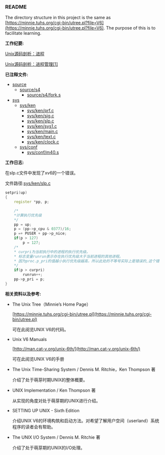 ### README
The directory structure in this project is the same as [https://minnie.tuhs.org/cgi-bin/utree.pl?file=V6](https://minnie.tuhs.org/cgi-bin/utree.pl?file=V6).
The purpose of this is to facilitate learning.

**工作纪要:**

[Unix源码剖析：进程](https://geyuyao-hub.github.io/2022/09/07/Unix%E6%BA%90%E7%A0%81%E5%89%96%E6%9E%90%EF%BC%9A%E8%BF%9B%E7%A8%8B/)

[Unix源码剖析：进程管理[1]](https://geyuyao-hub.github.io/2022/09/11/Unix%E6%BA%90%E7%A0%81%E5%89%96%E6%9E%90%EF%BC%9A%E8%BF%9B%E7%A8%8B%E7%AE%A1%E7%90%86-1/)

**已注释文件:**

* [source](source)
  * [source/s4](source/s4)
    * [source/s4/fork.s](source/s4/fork.s)
* [sys](sys)
  * [sys/ken](sys/ken)
    * [sys/ken/prf.c](sys/ken/prf.c)
    * [sys/ken/sig.c](sys/ken/sig.c)
    * [sys/ken/slp.c](sys/ken/slp.c)
    * [sys/ken/sys1.c](sys/ken/sys1.c)
    * [sys/ken/main.c](sys/ken/main.c)
    * [sys/ken/text.c](sys/ken/text.c)
    * [sys/ken/clock.c](sys/ken/clock.c)
  * [sys/conf](sys/conf)
    * [sys/conf/m40.s](sys/conf/m40.s)

**工作日志:**

在slp.c文件中发现了xv6的一个错误。

文件路径:[sys/ken/slp.c](sys/ken/slp.c)

```c++
setpri(up)
{
	register *pp, p;

	/*
	*计算执行优先级
	*/
	pp = up;
	p = (pp->p_cpu & 0377)/16;
	p =+ PUSER + pp->p_nice;
	if(p > 127)
		p = 127;
	/*
	* curpri为当前执行中的进程的执行优先级。
	* 标志变量runrun表示存在执行优先级大于当前进程的其他进程。
	* 因为proc.p_pri的值越小执行优先级越高，所以此处的不等号实际上是错误的,这个错误在 UNIX的下一个版本中已被修正。
	*/
	if(p > curpri)
		runrun++;
	pp->p_pri = p;
}
```



**相关资料以及参考:**

* The Unix Tree（Minnie’s Home Page）

  [https://minnie.tuhs.org/cgi-bin/utree.pl](https://minnie.tuhs.org/cgi-bin/utree.pl)

  可在此阅览UNIX V6的代码。

* Unix V6 Manuals

  [http://man.cat-v.org/unix-6th/](http://man.cat-v.org/unix-6th/)

  可在此阅览UNIX V6的手册

* The Unix Time-Sharing System / Dennis M. Ritchie，Ken Thompson 著

  介绍了处于萌芽时期UNIX的整体概要。

* UNIX Implementation / Ken Thompson 著

  从实现的角度对处于萌芽期的UNIX进行介绍。
  
* SETTING UP UNIX - Sixth Edition

  介绍UNIX V6的环境构筑和启动方法。对希望了解用户空间（userland）系统程序的读者会有帮助。 
  
* The UNIX I/O System / Dennis M. Ritchie 著

  介绍了处于萌芽期的UNIX的I/O处理。
